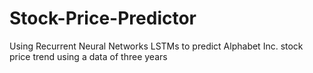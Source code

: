 # Stock-Price-Predictor
Using Recurrent Neural Networks LSTMs to predict Alphabet Inc. stock price trend using a data of three years
